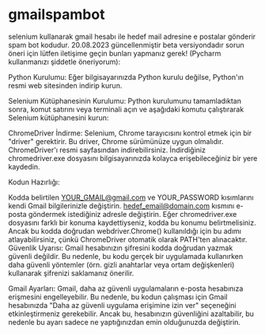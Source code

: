 # gmailspambot
selenium kullanarak gmail hesabı ile hedef mail adresine e postalar gönderir spam bot kodudur. 20.08.2023 güncellenmiştir beta versiyondadır sorun öneri için lütfen iletişime geçin
bunları yapmanız gerek! (Pycharm kullanmanızı şiddetle öneriyorum):

Python Kurulumu: Eğer bilgisayarınızda Python kurulu değilse, Python'ın resmi web sitesinden indirip kurun.

Selenium Kütüphanesinin Kurulumu: Python kurulumunu tamamladıktan sonra, komut satırını veya terminali açın ve aşağıdaki komutu çalıştırarak Selenium kütüphanesini kurun:

ChromeDriver İndirme: Selenium, Chrome tarayıcısını kontrol etmek için bir "driver" gerektirir. Bu driver, Chrome sürümünüze uygun olmalıdır. ChromeDriver'ı resmi sayfasından indirebilirsiniz. İndirdiğiniz chromedriver.exe dosyasını bilgisayarınızda kolayca erişebileceğiniz bir yere kaydedin.

Kodun Hazırlığı:

Kodda belirtilen YOUR_GMAIL@gmail.com ve YOUR_PASSWORD kısımlarını kendi Gmail bilgilerinizle değiştirin.
hedef_email@domain.com kısmını e-posta göndermek istediğiniz adresle değiştirin.
Eğer chromedriver.exe dosyasını farklı bir konuma kaydettiyseniz, kodda bu konumu belirtmelisiniz. Ancak bu kodda doğrudan webdriver.Chrome() kullanıldığı için bu adımı atlayabilirsiniz, çünkü ChromeDriver otomatik olarak PATH'ten alınacaktır.
Güvenlik Uyarısı: Gmail hesabınızın şifresini kodda doğrudan yazmak güvenli değildir. Bu nedenle, bu kodu gerçek bir uygulamada kullanırken daha güvenli yöntemler (örn. gizli anahtarlar veya ortam değişkenleri) kullanarak şifrenizi saklamanız önerilir.

Gmail Ayarları: Gmail, daha az güvenli uygulamaların e-posta hesabınıza erişmesini engelleyebilir. Bu nedenle, bu kodun çalışması için Gmail hesabınızda "Daha az güvenli uygulama erişimine izin ver" seçeneğini etkinleştirmeniz gerekebilir. Ancak bu, hesabınızın güvenliğini azaltabilir, bu nedenle bu ayarı sadece ne yaptığınızdan emin olduğunuzda değiştirin.
